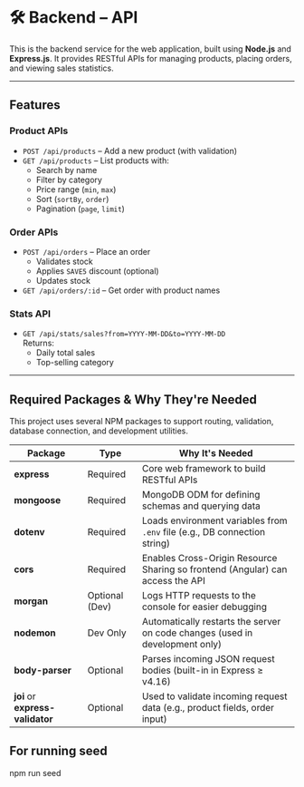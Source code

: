 # 🛠️ Backend –  API

This is the backend service for the  web application, built using **Node.js** and **Express.js**. It provides RESTful APIs for managing products, placing orders, and viewing sales statistics.

---

##  Features

###  Product APIs
- `POST /api/products` – Add a new product (with validation)
- `GET /api/products` – List products with:
  - Search by name
  - Filter by category
  - Price range (`min`, `max`)
  - Sort (`sortBy`, `order`)
  - Pagination (`page`, `limit`)

###  Order APIs
- `POST /api/orders` – Place an order
  - Validates stock
  - Applies `SAVE5` discount (optional)
  - Updates stock
- `GET /api/orders/:id` – Get order with product names

###  Stats API
- `GET /api/stats/sales?from=YYYY-MM-DD&to=YYYY-MM-DD`  
  Returns:
  - Daily total sales
  - Top-selling category

---


##  Required Packages & Why They're Needed

This project uses several NPM packages to support routing, validation, database connection, and development utilities.

| Package         | Type          | Why It's Needed |
|-----------------|---------------|------------------|
| **express**      | Required      | Core web framework to build RESTful APIs |
| **mongoose**     | Required      | MongoDB ODM for defining schemas and querying data |
| **dotenv**       | Required      | Loads environment variables from `.env` file (e.g., DB connection string) |
| **cors**         | Required      | Enables Cross-Origin Resource Sharing so frontend (Angular) can access the API |
| **morgan**       | Optional (Dev) | Logs HTTP requests to the console for easier debugging |
| **nodemon**      | Dev Only      | Automatically restarts the server on code changes (used in development only) |
| **body-parser**  | Optional      | Parses incoming JSON request bodies (built-in in Express ≥ v4.16) |
| **joi** or **express-validator** | Optional | Used to validate incoming request data (e.g., product fields, order input) |

## For running seed
 npm run seed
